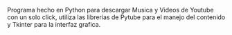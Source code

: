 Programa hecho en Python para descargar Musica y Videos de Youtube con un solo click, utiliza las librerias de Pytube para el manejo del contenido y Tkinter para la interfaz grafica.
